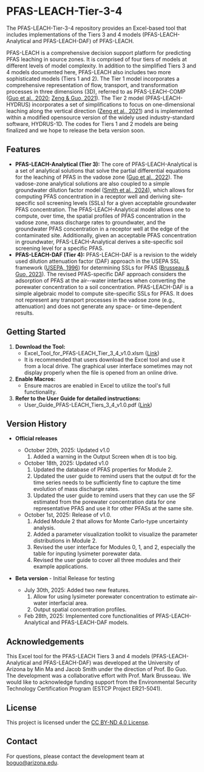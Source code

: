 # PFAS-LEACH-Tier-3-4

The PFAS-LEACH-Tier-3-4 repository provides an Excel-based tool that includes implementations of the Tiers 3 and 4 models (PFAS-LEACH-Analytical and PFAS-LEACH-DAF) of PFAS-LEACH. 

PFAS-LEACH is a comprehensive decision support platform for predicting PFAS leaching in source zones. It is comprised of four tiers of models at different levels of model complexity. In addition to the simplified Tiers 3 and 4 models documented here, PFAS-LEACH also includes two more sophisticated models (Tiers 1 and 2). The Tier 1 model incorporates a comprehensive representation of flow, transport, and transformation processes in three dimensions (3D), referred to as PFAS-LEACH-COMP ([Guo et al., 2020](https://doi.org/10.1029/2019WR026667); [Zeng & Guo, 2021](
https://doi.org/10.1016/j.advwatres.2021.104015)). The Tier 2 model (PFAS-LEACH-HYDRUS) incorporates a set of simplifications to focus on one-dimensional leaching along the vertical direction ([Zeng et al., 2021](
https://doi.org/10.1016/j.jhydrol.2021.127172)) and is implemented within a modified opensource version of the widely used industry-standard software, HYDRUS-1D. The codes for Tiers 1 and 2 models are being finalized and we hope to release the beta version soon.

## Features

- **PFAS-LEACH-Analytical (Tier 3):** The core of PFAS-LEACH-Analytical is a set of analytical solutions that solve the partial differential equations for the leaching of PFAS in the vadose zone ([Guo et al., 2022](
https://doi.org/10.1016/j.advwatres.2021.104102)). The vadose-zone analytical solutions are also coupled to a simple groundwater dilution factor model ([Smith et al., 2024](
https://doi.org/10.1016/j.watres.2024.121236)), which allows for computing PFAS concentration in a receptor well and deriving site-specific soil screening levels (SSLs) for a given acceptable groundwater PFAS concentration. The PFAS-LEACH-Analytical model allows one to compute, over time, the spatial profiles of PFAS concentration in the vadose zone, mass discharge rates to groundwater, and the groundwater PFAS concentration in a receptor well at the edge of the contaminated site. Additionally, given an acceptable PFAS concentration in groundwater, PFAS-LEACH-Analytical derives a site-specific soil screening level for a specific PFAS.
- **PFAS-LEACH-DAF (Tier 4):** PFAS-LEACH-DAF is a revision to the widely used dilution attenuation factor (DAF) approach in the USEPA SSL framework ([USEPA, 1996](https://www.epa.gov/superfund/superfund-soil-screening-guidance)) for determining SSLs for PFAS ([Brusseau & Guo, 2023](https://doi.org/10.1016/j.hazl.2023.100077)). The revised PFAS-specific DAF approach considers the adsorption of PFAS at the air--water interfaces when converting the porewater concentration to a soil concentration. PFAS-LEACH-DAF is a simple algebraic model to compute site-specific SSLs for PFAS. It does not represent any transport processes in the vadose zone (e.g., attenuation) and does not generate any space- or time-dependent results.

## Getting Started

1. **Download the Tool:**
   - Excel_Tool_for_PFAS-LEACH_Tier_3_4_v1.0.xlsm ([Link](https://github.com/GuoSFPLab/PFAS-LEACH-Tier-3-4/raw/main/Excel_Tool_for_PFAS-LEACH_Tier_3_4_v1.0.xlsm))
   - It is recommended that users download the Excel tool and use it from a local drive. The graphical user interface sometimes may not display properly when the file is opened from an online drive. 
2. **Enable Macros:**
   - Ensure macros are enabled in Excel to utilize the tool's full functionality.
3. **Refer to the User Guide for detailed instructions:**
   - User_Guide_PFAS-LEACH_Tiers_3_4_v1.0.pdf ([Link](https://github.com/GuoSFPLab/PFAS-LEACH-Tier-3-4/raw/main/User_Guide_PFAS-LEACH_Tiers_3_4_v1.0.pdf))

## Version History

- **Official releases**
  - October 20th, 2025: Updated v1.0
      1) Added a warning in the Output Screen when dt is too big.
  - October 18th, 2025: Updated v1.0
      1) Updated the database of PFAS properties for Module 2. 
      2) Updated the user guide to remind users that the output dt for the time series needs to be sufficiently fine to capture the time evolution of mass discharge rates. 
      3) Updated the user guide to remind users that they can use the SF estimated from the porewater concentration data for one representative PFAS and use it for other PFASs at the same site.
  - October 1st, 2025: Release of v1.0. 
      1) Added Module 2 that allows for Monte Carlo-type uncertainty analysis.
      2) Added a parameter visualization toolkit to visualize the parameter distributions in Module 2.
      3) Revised the user interface for Modules 0, 1, and 2, especially the table for inputing lysimeter porewater data. 
      4) Revised the user guide to cover all three modules and their example applications. 

- **Beta version** - Initial Release for testing
  - July 30th, 2025: Added two new features. 
      1) Allow for using lysimeter porewater concentration to estimate air-water interfacial area.
      2) Output spatial concentration profiles. 
  - Feb 28th, 2025: Implemented core functionalities of PFAS-LEACH-Analytical and PFAS-LEACH-DAF models.

## Acknowledgements

This Excel tool for the PFAS-LEACH Tiers 3 and 4 models (PFAS-LEACH-Analytical and PFAS-LEACH-DAF) was developed at the University of Arizona by Min Ma and Jacob Smith under the direction of Prof. Bo Guo.  The development was a collaborative effort with Prof. Mark Brusseau. We would like to acknowledge funding support from the Environmental Security Technology Certification Program (ESTCP Project ER21-5041).

## License

This project is licensed under the [CC BY-ND 4.0 License](https://github.com/GuoSFPLab/PFAS-LEACH-Tier-3-4/blob/main/LICENSE).

## Contact

For questions, please contact the development team at boguo@arizona.edu.
